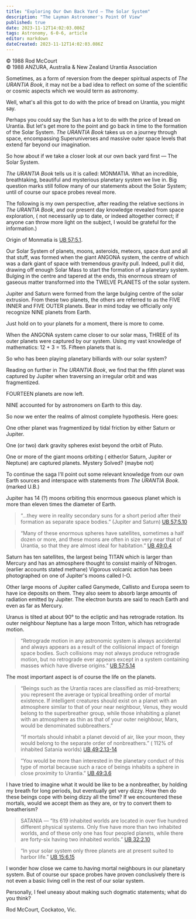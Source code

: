```yaml
---
title: "Exploring Our Own Back Yard — The Solar System"
description: "The Layman Astronomer's Point Of View"
published: true
date: 2023-11-12T14:02:03.086Z
tags: Astronomy, 6-0-6, article
editor: markdown
dateCreated: 2023-11-12T14:02:03.086Z
---
```


<p class="v-card v-sheet theme--light gray lighten-3 px-2 py-1">© 1988 Rod McCourt<br>© 1988 ANZURA, Australia & New Zealand Urantia Association</p>

Sometimes, as a form of reversion from the deeper spiritual aspects of _The URANTIA Book_, it may not be a bad idea to reflect on some of the scientific or cosmic aspects which we would term as astronomy.

Well, what's all this got to do with the price of bread on Urantia, you might say.

Perhaps you could say the Sun has a lot to do with the price of bread on Urantia. But let's get more to the point and go back in time to the formation of the Solar System. _The URANTIA Book_ takes us on a journey through space, encompassing Superuniverses and massive outer space levels that extend far beyond our imagination.

So how about if we take a closer look at our own back yard first — The Solar System.

_The URANTIA Book_ tells us it is called: MONMATIA. What an incredible, breathtaking, beautiful and mysterious planetary system we live in. Big question marks still follow many of our statements about the Solar System; until of course our space probes reveal more.

The following is my own perspective, after reading the relative sections in _The URANTIA Book_, and our present day knowledge revealed from space exploration, ( not necessarily up to date, or indeed altogether correct; if anyone can throw more light on the subject, I would be grateful for the information.)

Origin of Monmatia is [UB 57:5.1](/en/The_Urantia_Book/57#p5_1).

Our Solar System of planets, moons, asteroids, meteors, space dust and all that stuff, was formed when the giant ANGONA system, the centre of which was a dark giant of space with tremendous gravity pull. Indeed, pull it did, drawing off enough Solar Mass to start the formation of a planetary system. Bulging in the centre and tapered at the ends, this enormous stream of gaseous matter transformed into the TWELVE PLANETS of the solar system.

Jupiter and Saturn were formed from the large bulging centre of the solar extrusion. From these two planets, the others are referred to as the FIVE INNER and FIVE OUTER planets. Bear in mind today we officially only recognize NINE planets from Earth.

Just hold on to your planets for a moment, there is more to come.

When the ANGONA system came closer to our solar mass, THREE of its outer planets were captured by our system. Using my vast knowledge of mathematics: 12 + 3 = 15. Fifteen planets that is.

So who has been playing planetary billiards with our solar system?

Reading on further in _The URANTIA Book_, we find that the fifth planet was captured by Jupiter when traversing an irregular orbit and was fragmentized.

FOURTEEN planets are now left.

NINE accounted for by astronomers on Earth to this day.

So now we enter the realms of almost complete hypothesis. Here goes:

One other planet was fragmentized by tidal friction by either Saturn or Jupiter.

One (or two) dark gravity spheres exist beyond the orbit of Pluto.

One or more of the giant moons orbiting ( either/or Saturn, Jupiter or Neptune) are captured planets. Mystery Solved? (maybe not)

To continue the saga I'll point out some relevant knowledge from our own Earth sources and interspace with statements from _The URANTIA Book_. (marked U.B.)

Jupiter has 14 (?) moons orbiting this enormous gaseous planet which is more than eleven times the diameter of Earth.

> “...they were in reality secondary suns for a short period after their formation as separate space bodies.” (Jupiter and Saturn) [UB 57:5.10](/en/The_Urantia_Book/57#p5_10)

> “Many of these enormous spheres have satellites, sometimes a half dozen or more, and these moons are often in size very near that of Urantia, so that they are almost ideal for habitation.” [UB 49:0.4](/en/The_Urantia_Book/49#p0_4)

Saturn has ten satellites, the largest being TITAN which is larger than Mercury and has an atmosphere thought to consist mainly of Nitrogen. (earlier accounts stated methane) Vigorous volcanic action has been photographed on one of Jupiter's moons called I-O.

Other large moons of Jupiter called Ganymede, Callisto and Europa seem to have ice deposits on them. They also seem to absorb large amounts of radiation emitted by Jupiter. The electron bursts are said to reach Earth and even as far as Mercury.

Uranus is tilted at about 90&deg; to the ecliptic and has retrograde rotation. Its outer neighbour Neptune has a large moon Triton, which has retrograde motion.

> “Retrograde motion in any astronomic system is always accidental and always appears as a result of the collisional impact of foreign space bodies. Such collisions may not always produce retrograde motion, but no retrograde ever appears except in a system containing masses which have diverse origins.” [UB 57:5.14](/en/The_Urantia_Book/57#p5_14)

The most important aspect is of course the life on the planets.

> “Beings such as the Urantia races are classified as mid-breathers; you represent the average or typical breathing order of mortal existence. If intelligent creatures should exist on a planet with an atmosphere similar to that of your near neighbour, Venus, they would belong to the superbreather group, while those inhabiting a planet with an atmosphere as thin as that of your outer neighbour, Mars, would be denominated subbreathers.” 
> 
> “If mortals should inhabit a planet devoid of air, like your moon, they would belong to the separate order of nonbreathers.” ( 112% of inhabited Satania worlds) [UB 49:2.13-14](/en/The_Urantia_Book/49#p2_13)

> “You would be more than interested in the planetary conduct of this type of mortal because such a race of beings inhabits a sphere in close proximity to Urantia.” [UB 49:3.6](/en/The_Urantia_Book/49#p3_6)

I have tried to imagine what it would be like to be a nonbreather, by holding my breath for long periods, but eventually get very dizzy. How then do these beings cope with being dizzy all the time? If we encountered these mortals, would we accept them as they are, or try to convert them to breatherism?

> SATANIA — “Its 619 inhabited worlds are located in over five hundred different physical systems. Only five have more than two inhabited worlds, and of these only one has four peopled planets, while there are forty-six having two inhabited worlds.” [UB 32:2.10](/en/The_Urantia_Book/32#p2_10)

> “In your solar system only three planets are at present suited to harbor life.” [UB 15:6.15](/en/The_Urantia_Book/15#p6_15)

I wonder how close we came to.having mortal neighbours in our planetary system. But of course our space probes have proven conclusively there is not even a basic living cell in the rest of our solar system.

Personally, I feel uneasy about making such dogmatic statements; what do you think?

Rod McCourt, Cockatoo, Vic.